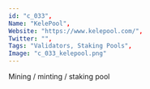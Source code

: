 ```yaml
--- 
id: "c_033", 
Name: "KelePool", 
Website: "https://www.kelepool.com/", 
Twitter: "", 
Tags: "Validators, Staking Pools", 
Image: "c_033_kelepool.png" 
--- 
```

<!--lang:en--> 
Mining / minting / staking pool
<!--lang:es--] 
Mining / minting / staking pool
<!--lang:de--] 
Mining / minting / staking pool
<!--lang:fr--] 
Mining / minting / staking pool
<!--lang:pl--] 
Mining / minting / staking pool
<!--lang:pt--] 
Mining / minting / staking pool
[!--lang:*--> 
